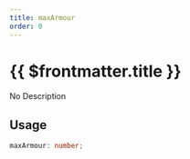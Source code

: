 ```yaml
---
title: maxArmour
order: 0
---
```


# {{ $frontmatter.title }}

No Description

## Usage

```ts
maxArmour: number;
```
